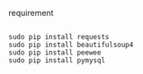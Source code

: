
requirement

```

sudo pip install requests
sudo pip install beautifulsoup4
sudo pip install peewee
sudo pip install pymysql
```